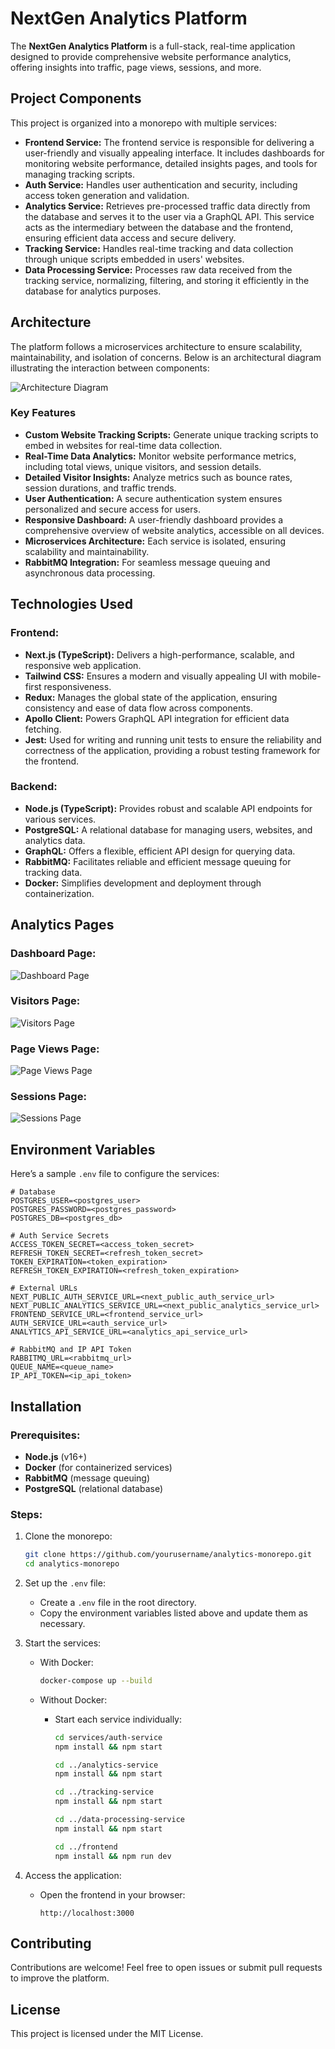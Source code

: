 # NextGen Analytics Platform

The **NextGen Analytics Platform** is a full-stack, real-time application designed to provide comprehensive website performance analytics, offering insights into traffic, page views, sessions, and more.

## Project Components

This project is organized into a monorepo with multiple services:

- **Frontend Service:** The frontend service is responsible for delivering a user-friendly and visually appealing interface. It includes dashboards for monitoring website performance, detailed insights pages, and tools for managing tracking scripts.
- **Auth Service:** Handles user authentication and security, including access token generation and validation.
- **Analytics Service:** Retrieves pre-processed traffic data directly from the database and serves it to the user via a GraphQL API. This service acts as the intermediary between the database and the frontend, ensuring efficient data access and secure delivery.
- **Tracking Service:** Handles real-time tracking and data collection through unique scripts embedded in users' websites.
- **Data Processing Service:** Processes raw data received from the tracking service, normalizing, filtering, and storing it efficiently in the database for analytics purposes.

## Architecture

The platform follows a microservices architecture to ensure scalability, maintainability, and isolation of concerns. Below is an architectural diagram illustrating the interaction between components:

![Architecture Diagram](https://github.com/yourusername/analytics-overview/blob/main/ArchitectureDiagram.PNG)

### Key Features

- **Custom Website Tracking Scripts:** Generate unique tracking scripts to embed in websites for real-time data collection.
- **Real-Time Data Analytics:** Monitor website performance metrics, including total views, unique visitors, and session details.
- **Detailed Visitor Insights:** Analyze metrics such as bounce rates, session durations, and traffic trends.
- **User Authentication:** A secure authentication system ensures personalized and secure access for users.
- **Responsive Dashboard:** A user-friendly dashboard provides a comprehensive overview of website analytics, accessible on all devices.
- **Microservices Architecture:** Each service is isolated, ensuring scalability and maintainability.
- **RabbitMQ Integration:** For seamless message queuing and asynchronous data processing.

## Technologies Used

### Frontend:

- **Next.js (TypeScript):** Delivers a high-performance, scalable, and responsive web application.
- **Tailwind CSS:** Ensures a modern and visually appealing UI with mobile-first responsiveness.
- **Redux:** Manages the global state of the application, ensuring consistency and ease of data flow across components.
- **Apollo Client:** Powers GraphQL API integration for efficient data fetching.
- **Jest:** Used for writing and running unit tests to ensure the reliability and correctness of the application, providing a robust testing framework for the frontend.

### Backend:

- **Node.js (TypeScript):** Provides robust and scalable API endpoints for various services.
- **PostgreSQL:** A relational database for managing users, websites, and analytics data.
- **GraphQL:** Offers a flexible, efficient API design for querying data.
- **RabbitMQ:** Facilitates reliable and efficient message queuing for tracking data.
- **Docker:** Simplifies development and deployment through containerization.

## Analytics Pages

### Dashboard Page:

![Dashboard Page](https://github.com/yourusername/analytics-overview/blob/main/DashboardPage.PNG)

### Visitors Page:

![Visitors Page](https://github.com/yourusername/analytics-overview/blob/main/VisitorsPage.PNG)

### Page Views Page:

![Page Views Page](https://github.com/yourusername/analytics-overview/blob/main/PageViewsPage.PNG)

### Sessions Page:

![Sessions Page](https://github.com/yourusername/analytics-overview/blob/main/SessionsPage.PNG)

## Environment Variables

Here’s a sample `.env` file to configure the services:

```env
# Database
POSTGRES_USER=<postgres_user>
POSTGRES_PASSWORD=<postgres_password>
POSTGRES_DB=<postgres_db>

# Auth Service Secrets
ACCESS_TOKEN_SECRET=<access_token_secret>
REFRESH_TOKEN_SECRET=<refresh_token_secret>
TOKEN_EXPIRATION=<token_expiration>
REFRESH_TOKEN_EXPIRATION=<refresh_token_expiration>

# External URLs
NEXT_PUBLIC_AUTH_SERVICE_URL=<next_public_auth_service_url>
NEXT_PUBLIC_ANALYTICS_SERVICE_URL=<next_public_analytics_service_url>
FRONTEND_SERVICE_URL=<frontend_service_url>
AUTH_SERVICE_URL=<auth_service_url>
ANALYTICS_API_SERVICE_URL=<analytics_api_service_url>

# RabbitMQ and IP API Token
RABBITMQ_URL=<rabbitmq_url>
QUEUE_NAME=<queue_name>
IP_API_TOKEN=<ip_api_token>
```

## Installation

### Prerequisites:

- **Node.js** (v16+)
- **Docker** (for containerized services)
- **RabbitMQ** (message queuing)
- **PostgreSQL** (relational database)

### Steps:

1. Clone the monorepo:

   ```bash
   git clone https://github.com/yourusername/analytics-monorepo.git
   cd analytics-monorepo
   ```

2. Set up the `.env` file:

   - Create a `.env` file in the root directory.
   - Copy the environment variables listed above and update them as necessary.

3. Start the services:

   - With Docker:
     ```bash
     docker-compose up --build
     ```
   - Without Docker:

     - Start each service individually:

       ```bash
       cd services/auth-service
       npm install && npm start

       cd ../analytics-service
       npm install && npm start

       cd ../tracking-service
       npm install && npm start

       cd ../data-processing-service
       npm install && npm start

       cd ../frontend
       npm install && npm run dev
       ```

4. Access the application:
   - Open the frontend in your browser:
     ```
     http://localhost:3000
     ```

## Contributing

Contributions are welcome! Feel free to open issues or submit pull requests to improve the platform.

## License

This project is licensed under the MIT License.
